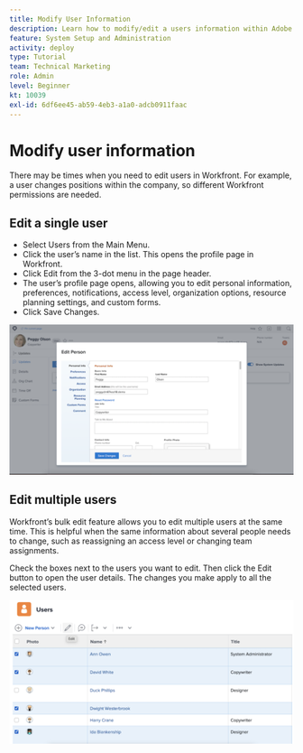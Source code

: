 ```yaml
---
title: Modify User Information
description: Learn how to modify/edit a users information within Adobe Workfront.
feature: System Setup and Administration
activity: deploy
type: Tutorial
team: Technical Marketing
role: Admin
level: Beginner
kt: 10039
exl-id: 6df6ee45-ab59-4eb3-a1a0-adcb0911faac
---
```

# Modify user information

There may be times when you need to edit users in Workfront. For example, a user changes positions within the company, so different Workfront permissions are needed. 

## Edit a single user

* Select Users from the Main Menu.
* Click the user’s name in the list. This opens the profile page in Workfront.
* Click Edit from the 3-dot menu in the page header.
* The user’s profile page opens, allowing you to edit personal information, preferences, notifications, access level, organization options, resource planning settings, and custom forms.
* Click Save Changes.


![[!DNL Edit Person] window](assets/mod_01.png)

## Edit multiple users

Workfront’s bulk edit feature allows you to edit multiple users at the same time. This is helpful when the same information about several people needs to change, such as reassigning an access level or changing team assignments.

Check the boxes next to the users you want to edit. Then click the Edit button to open the user details. The changes you make apply to all the selected users.


![[!DNL Edit Person] window](assets/mod_02.png)
